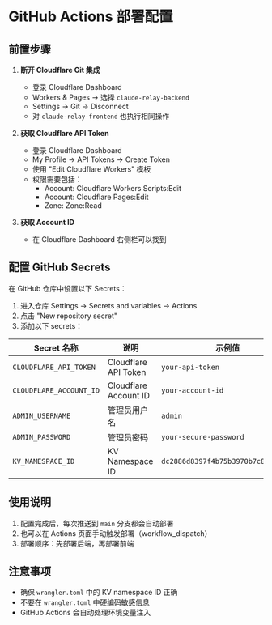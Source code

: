 # GitHub Actions 部署配置

## 前置步骤

1. **断开 Cloudflare Git 集成**
   - 登录 Cloudflare Dashboard
   - Workers & Pages → 选择 `claude-relay-backend`
   - Settings → Git → Disconnect
   - 对 `claude-relay-frontend` 也执行相同操作

2. **获取 Cloudflare API Token**
   - 登录 Cloudflare Dashboard
   - My Profile → API Tokens → Create Token
   - 使用 "Edit Cloudflare Workers" 模板
   - 权限需要包括：
     - Account: Cloudflare Workers Scripts:Edit
     - Account: Cloudflare Pages:Edit
     - Zone: Zone:Read

3. **获取 Account ID**
   - 在 Cloudflare Dashboard 右侧栏可以找到

## 配置 GitHub Secrets

在 GitHub 仓库中设置以下 Secrets：

1. 进入仓库 Settings → Secrets and variables → Actions
2. 点击 "New repository secret"
3. 添加以下 secrets：

| Secret 名称 | 说明 | 示例值 |
|------------|------|--------|
| `CLOUDFLARE_API_TOKEN` | Cloudflare API Token | `your-api-token` |
| `CLOUDFLARE_ACCOUNT_ID` | Cloudflare Account ID | `your-account-id` |
| `ADMIN_USERNAME` | 管理员用户名 | `admin` |
| `ADMIN_PASSWORD` | 管理员密码 | `your-secure-password` |
| `KV_NAMESPACE_ID` | KV Namespace ID | `dc2886d8397f4b75b3970b7c8b167728` |

## 使用说明

1. 配置完成后，每次推送到 `main` 分支都会自动部署
2. 也可以在 Actions 页面手动触发部署（workflow_dispatch）
3. 部署顺序：先部署后端，再部署前端

## 注意事项

- 确保 `wrangler.toml` 中的 KV namespace ID 正确
- 不要在 `wrangler.toml` 中硬编码敏感信息
- GitHub Actions 会自动处理环境变量注入